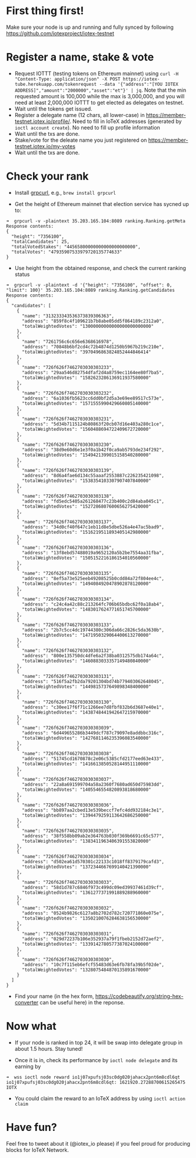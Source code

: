 # First thing first!

Make sure your node is up and running and fully synced by following https://github.com/iotexproject/iotex-testnet

# Register a name, stake & vote
- Request IOTTT (testing tokens on Ethereum mainnet) using `curl -H "Content-Type: application/json" -X POST https://iotex-tube.herokuapp.com/tokenrequest --data '{"address":"[YOU IOTEX ADDRESS]","amount":"2000000","asset":"et"}' | jq`. Note that the min requested amount is 100,000 while the max is 3,000,000, and you will need at least 2,000,000 IOTTT to get elected as delegates on testnet.
- Wait until the tokens get issued.
- Register a delegate name (12 chars, all lower-case) in https://member-testnet.iotex.io/profile/. Need to fill in IoTeX addresses (generated by `ioctl account create`). No need to fill up profile information
- Wait until the txs are done.
- Stake/vote for the deleate name you just registered on https://member-testnet.iotex.io/my-votes
- Wait until the txs are done.

# Check your rank
- Install [grpcurl](https://github.com/fullstorydev/grpcurl), e.g., `brew install grpcurl`

- Get the height of Ethereum mainnet that election service has sycned up to:
```
➜  grpcurl -v -plaintext 35.203.165.104:8089 ranking.Ranking.getMeta
Response contents:
{
  "height": "7356100",
  "totalCandidates": 25,
  "totalVotedStakes": "44565800000000000000000000",
  "totalVotes": "47935907533979720135774633"
}
```

- Use height from the obtained response, and check the current ranking status
```
➜  grpcurl -v -plaintext -d '{"height": "7356100", "offset": 0, "limit": 100}' 35.203.165.104:8089 ranking.Ranking.getCandidates
Response contents:
{
  "candidates": [
    {
      "name": "313233343536373839306363",
      "address": "859f8c4f109621b7b8abe05dd5f864189c2312a0",
      "totalWeightedVotes": "13000000000000000000000000"
    },
    {
      "name": "7261756c6c656e6368616978",
      "address": "70848b6bf2cd4c72b4874d1250b5967b219c210e",
      "totalWeightedVotes": "3970496863824852444846414"
    },
    {
      "name": "726f626f7462703030303233",
      "address": "29aa546d82754dfaf2d4a8759ec1164ee80f7ba5",
      "totalWeightedVotes": "1582623286136911937580000"
    },
    {
      "name": "726f626f7462703030303232",
      "address": "6a1036fb5623cc6dd0bf2d5a3e69ee89517c573e",
      "totalWeightedVotes": "1571555990429660805140000"
    },
    {
      "name": "726f626f7462703030303231",
      "address": "5d34b7115124b80863f20cb07d16e403a280c1ce",
      "totalWeightedVotes": "1560488694722409672720000"
    },
    {
      "name": "726f626f7462703030303230",
      "address": "38d9e60d6e1e3f0a1b42f0ca9ab5793de234f292",
      "totalWeightedVotes": "1549421399015158540280000"
    },
    {
      "name": "726f626f7462703030303139",
      "address": "8d6a4fae6d134c55aaaf2553887c226235421098",
      "totalWeightedVotes": "1538354103307907407840000"
    },
    {
      "name": "726f626f7462703030303138",
      "address": "fd5edc5405a261268477c23b400c2d84aba045c1",
      "totalWeightedVotes": "1527286807600656275420000"
    },
    {
      "name": "726f626f7462703030303137",
      "address": "34d0cf40f647c1eb11d8e5dbe526a4e47ac5bad9",
      "totalWeightedVotes": "1516219511893405142980000"
    },
    {
      "name": "726f626f7462703030303136",
      "address": "13f8ebd57488019a9652120a5b2be7554aa31fba",
      "totalWeightedVotes": "1505152216186154010560000"
    },
    {
      "name": "726f626f7462703030303135",
      "address": "8ef5a73e525eeb49208525b0cdd84a72f804ee4c",
      "totalWeightedVotes": "1494084920478902878120000"
    },
    {
      "name": "726f626f7462703030303134",
      "address": "c24c4a42c88c213264fc706b65bdbc62f0a18ab4",
      "totalWeightedVotes": "1483017624771651745700000"
    },
    {
      "name": "726f626f7462703030303133",
      "address": "2b7c5cc4dc19744380c306da66c2826c5da3630b",
      "totalWeightedVotes": "1471950329064400613270000"
    },
    {
      "name": "726f626f7462703030303132",
      "address": "800e135750dc4dfe6a2f38ba0312575db174a64c",
      "totalWeightedVotes": "1460883033357149480840000"
    },
    {
      "name": "726f626f7462703030303131",
      "address": "516f5a2fb2da79201304bd74b779403062648045",
      "totalWeightedVotes": "1449815737649898348400000"
    },
    {
      "name": "726f626f7462703030303130",
      "address": "c30ee17f6f71c1266ee7d8fbf832b6d3687e40e1",
      "totalWeightedVotes": "1438748441942647215970000"
    },
    {
      "name": "726f626f7462703030303039",
      "address": "6d449655286b3449dcf787c79097e8addbbc316c",
      "totalWeightedVotes": "1427681146235396083540000"
    },
    {
      "name": "726f626f7462703030303038",
      "address": "51745cd1670878c2e06c5385cfd2177eed63e433",
      "totalWeightedVotes": "1416613850528144951110000"
    },
    {
      "name": "726f626f7462703030303037",
      "address": "22a8a691599704a58a2360f7680ad650d75983dd",
      "totalWeightedVotes": "1405546554820893818680000"
    },
    {
      "name": "726f626f7462703030303036",
      "address": "bb897aa2cbed13e539beccf7efc4dd932184c3e1",
      "totalWeightedVotes": "1394479259113642686250000"
    },
    {
      "name": "726f626f7462703030303035",
      "address": "38f558bb09ab2e364763b030f369b6691c65c577",
      "totalWeightedVotes": "1383411963406391553820000"
    },
    {
      "name": "726f626f7462703030303034",
      "address": "d502ea61d570301c22133c1018ff8379179cafd3",
      "totalWeightedVotes": "1372344667699140421390000"
    },
    {
      "name": "726f626f7462703030303033",
      "address": "58d1d787c6846f973c499dc09ed39937461d39cf",
      "totalWeightedVotes": "1361277371991889288960000"
    },
    {
      "name": "726f626f7462703030303032",
      "address": "0524b9826c6127a8b2702d782c720771860e075e",
      "totalWeightedVotes": "1350210076284638156530000"
    },
    {
      "name": "726f626f7462703030303031",
      "address": "029d72237b106e352937a79f1fbeb2152d72aef2",
      "totalWeightedVotes": "1339142780577387024100000"
    },
    {
      "name": "726f626f7462703030303030",
      "address": "10c7f115eb6efcf55483d63e6fb78fa39b5f02de",
      "totalWeightedVotes": "1328075484870135891670000"
    }
  ]
}
```

- Find your name (in the hex form, https://codebeautify.org/string-hex-converter can be useful here) in the reponse.

# Now what

- If your node is ranked in top 24, it will be swap into delegate group in about 1.5 hours. Stay tuned!

- Once it is in, check its performance by `ioctl node delegate` and its earning by
```
➜  wss ioctl node reward io1j07xpufsj03sc0dg020jahacx2pnt6m8cdl6qt
io1j07xpufsj03sc0dg020jahacx2pnt6m8cdl6qt: 1621920.27288700615265475 IOTX
```

- You could claim the reward to an IoTeX address by using ```ioctl action claim```

# Have fun?
Feel free to tweet about it (@iotex_io please) if you feel proud for producing blocks for IoTeX Network.

